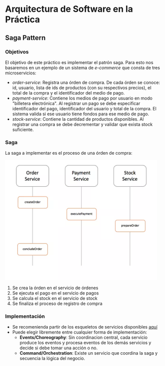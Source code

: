 # Arquitectura de Software en la Práctica
## Saga Pattern

### Objetivos

El objetivo de este práctico es implementar el patrón saga. Para esto nos basaremos en un ejemplo de un sistema de *e-commerce* que consta de tres microservicios:

* *order-service*: Registra una órden de compra. De cada órden se conoce: id, usuario, lista de ids de productos (con su respectivos precios), el total de la compra y el identificador del medio de pago.
* *payment-service*: Contiene los medios de pago por usuario en modo "billetera electrónica". Al registrar un pago se debe especificar identificador del pago, identificador del usuario y total de la compra. El sistema valida si ese usuario tiene fondos para ese medio de pago.
* *stock-service*: Contiene la cantidad de productos disponibles. Al registrar una compra se debe decrementar y validar que exista stock suficiente.

### Saga

La saga a implementar es el proceso de una órden de compra:

![saga](img/sequence.png)

1. Se crea la órden en el servicio de órdenes
2. Se ejecuta el pago en el servicio de pagos
3. Se calcula el stock en el servicio de stock
4. Se finaliza el proceso de registro de compra

### Implementación

* Se recomenienda partir de los esqueletos de servicios disponibles [aquí](https://github.com/pablovilas/asp-course-examples/tree/master/s12/s12c1)
* Puede elegir libremente entre cualquier forma de implementación:
    * **Events/Choreography**: Sin coordinacion central, cada servicio produce los eventos y procesa eventos de los demás servicios y decide si debe tomar una acción o no.
    * **Command/Orchestration**: Existe un servicio que coordina la saga y secuencia la lógica del negocio.
